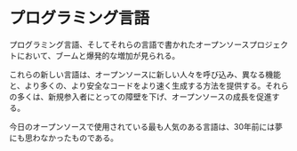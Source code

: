 # プログラミング言語

プログラミング言語、そしてそれらの言語で書かれたオープンソースプロジェクトにおいて、ブームと爆発的な増加が見られる。

これらの新しい言語は、オープンソースに新しい人々を呼び込み、異なる機能と、より多くの、より安全なコードをより速く生成する方法を提供する。それらの多くは、新規参入者にとっての障壁を下げ、オープンソースの成長を促進する。

今日のオープンソースで使用されている最も人気のある言語は、30年前には夢にも思わなかったものである。
